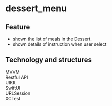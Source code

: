 # dessert_menu
## Feature
- shown the list of meals in the Dessert.
- shown details of instruction when user select

## Technology and structures
MVVM<br />
Restful API<br />
UIKIt<br />
SwiftUI<br />
URLSession<br />
XCTest<br />
